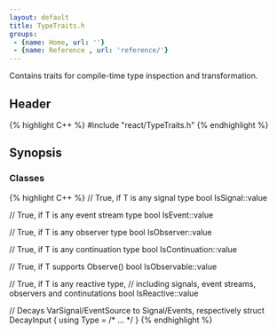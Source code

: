 ```yaml
---
layout: default
title: TypeTraits.h
groups: 
 - {name: Home, url: ''}
 - {name: Reference , url: 'reference/'}
---
```

Contains traits for compile-time type inspection and transformation.

## Header
{% highlight C++ %}
#include "react/TypeTraits.h"
{% endhighlight %}

## Synopsis

### Classes

{% highlight C++ %}
// True, if T is any signal type
bool IsSignal<T>::value

// True, if T is any event stream type
bool IsEvent<T>::value

// True, if T is any observer type
bool IsObserver<T>::value

// True, if T is any continuation type
bool IsContinuation<T>::value

// True, if T supports Observe()
bool IsObservable<T>::value

// True, if T is any reactive type,
// including signals, event streams, observers and continutations
bool IsReactive<T>::value

// Decays VarSignal/EventSource to Signal/Events, respectively
struct DecayInput<T>
{ 
    using Type = /* ... */
}
{% endhighlight %}